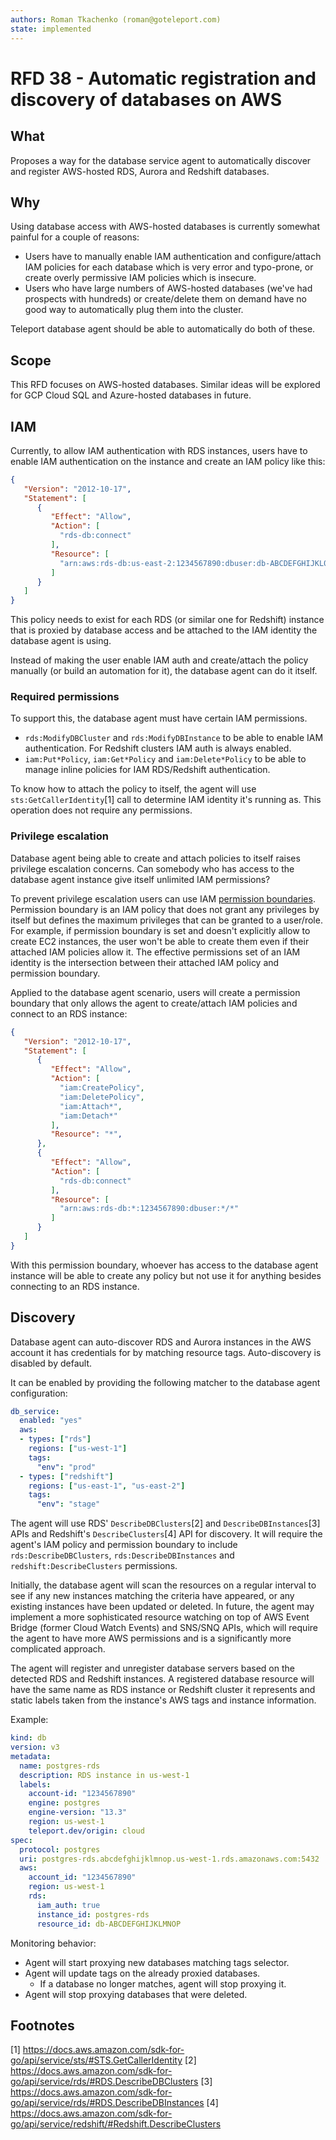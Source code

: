 ```yaml
---
authors: Roman Tkachenko (roman@goteleport.com)
state: implemented
---
```


# RFD 38 - Automatic registration and discovery of databases on AWS

## What

Proposes a way for the database service agent to automatically discover and
register AWS-hosted RDS, Aurora and Redshift databases.

## Why

Using database access with AWS-hosted databases is currently somewhat painful
for a couple of reasons:

- Users have to manually enable IAM authentication and configure/attach IAM
  policies for each database which is very error and typo-prone, or create
  overly permissive IAM policies which is insecure.
- Users who have large numbers of AWS-hosted databases (we've had prospects with
  hundreds) or create/delete them on demand have no good way to automatically
  plug them into the cluster.

Teleport database agent should be able to automatically do both of these.

## Scope

This RFD focuses on AWS-hosted databases. Similar ideas will be explored for
GCP Cloud SQL and Azure-hosted databases in future.

## IAM

Currently, to allow IAM authentication with RDS instances, users have to enable
IAM authentication on the instance and create an IAM policy like this:

```json
{
   "Version": "2012-10-17",
   "Statement": [
      {
         "Effect": "Allow",
         "Action": [
           "rds-db:connect"
         ],
         "Resource": [
           "arn:aws:rds-db:us-east-2:1234567890:dbuser:db-ABCDEFGHIJKL01234/*"
         ]
      }
   ]
}
```

This policy needs to exist for each RDS (or similar one for Redshift) instance
that is proxied by database access and be attached to the IAM identity the
database agent is using.

Instead of making the user enable IAM auth and create/attach the policy manually
(or build an automation for it), the database agent can do it itself.

### Required permissions

To support this, the database agent must have certain IAM permissions.

- `rds:ModifyDBCluster` and `rds:ModifyDBInstance` to be able to enable IAM
  authentication. For Redshift clusters IAM auth is always enabled.
- `iam:Put*Policy`, `iam:Get*Policy` and `iam:Delete*Policy` to be able to
  manage inline policies for IAM RDS/Redshift authentication.

To know how to attach the policy to itself, the agent will use `sts:GetCallerIdentity`[1]
call to determine IAM identity it's running as. This operation does not require
any permissions.

### Privilege escalation

Database agent being able to create and attach policies to itself raises
privilege escalation concerns. Can somebody who has access to the database
agent instance give itself unlimited IAM permissions?

To prevent privilege escalation users can use IAM [permission
boundaries](https://docs.aws.amazon.com/IAM/latest/UserGuide/access_policies_boundaries.html).
Permission boundary is an IAM policy that does not grant any privileges by
itself but defines the maximum privileges that can be granted to a user/role.
For example, if permission boundary is set and doesn't explicitly allow to
create EC2 instances, the user won't be able to create them even if their
attached IAM policies allow it. The effective permissions set of an IAM identity
is the intersection between their attached IAM policy and permission boundary.

Applied to the database agent scenario, users will create a permission boundary
that only allows the agent to create/attach IAM policies and connect to an RDS
instance:

```json
{
   "Version": "2012-10-17",
   "Statement": [
      {
         "Effect": "Allow",
         "Action": [
           "iam:CreatePolicy",
           "iam:DeletePolicy",
           "iam:Attach*",
           "iam:Detach*"
         ],
         "Resource": "*",
      },
      {
         "Effect": "Allow",
         "Action": [
           "rds-db:connect"
         ],
         "Resource": [
           "arn:aws:rds-db:*:1234567890:dbuser:*/*"
         ]
      }
   ]
}
```

With this permission boundary, whoever has access to the database agent instance
will be able to create any policy but not use it for anything besides connecting
to an RDS instance.

## Discovery

Database agent can auto-discover RDS and Aurora instances in the AWS account
it has credentials for by matching resource tags. Auto-discovery is disabled
by default.

It can be enabled by providing the following matcher to the database agent
configuration:

```yaml
db_service:
  enabled: "yes"
  aws:
  - types: ["rds"]
    regions: ["us-west-1"]
    tags:
      "env": "prod"
  - types: ["redshift"]
    regions: ["us-east-1", "us-east-2"]
    tags:
      "env": "stage"
```

The agent will use RDS' `DescribeDBClusters`[2] and `DescribeDBInstances`[3]
APIs and Redshift's `DescribeClusters`[4] API for discovery. It will require the
agent's IAM policy and permission boundary to include `rds:DescribeDBClusters`,
`rds:DescribeDBInstances` and `redshift:DescribeClusters` permissions.

Initially, the database agent will scan the resources on a regular interval to
see if any new instances matching the criteria have appeared, or any existing
instances have been updated or deleted. In future, the agent may implement a
more sophisticated resource watching on top of AWS Event Bridge (former Cloud
Watch Events) and SNS/SNQ APIs, which will require the agent to have more AWS
permissions and is a significantly more complicated approach.

The agent will register and unregister database servers based on the detected
RDS and Redshift instances. A registered database resource will have the same
name as RDS instance or Redshift cluster it represents and static labels taken
from the instance's AWS tags and instance information.

Example:

```yaml
kind: db
version: v3
metadata:
  name: postgres-rds
  description: RDS instance in us-west-1
  labels:
    account-id: "1234567890"
    engine: postgres
    engine-version: "13.3"
    region: us-west-1
    teleport.dev/origin: cloud
spec:
  protocol: postgres
  uri: postgres-rds.abcdefghijklmnop.us-west-1.rds.amazonaws.com:5432
  aws:
    account_id: "1234567890"
    region: us-west-1
    rds:
      iam_auth: true
      instance_id: postgres-rds
      resource_id: db-ABCDEFGHIJKLMNOP
```

Monitoring behavior:

- Agent will start proxying new databases matching tags selector.
- Agent will update tags on the already proxied databases.
  - If a database no longer matches, agent will stop proxying it.
- Agent will stop proxying databases that were deleted.

## Footnotes

[1] https://docs.aws.amazon.com/sdk-for-go/api/service/sts/#STS.GetCallerIdentity
[2] https://docs.aws.amazon.com/sdk-for-go/api/service/rds/#RDS.DescribeDBClusters
[3] https://docs.aws.amazon.com/sdk-for-go/api/service/rds/#RDS.DescribeDBInstances
[4] https://docs.aws.amazon.com/sdk-for-go/api/service/redshift/#Redshift.DescribeClusters
